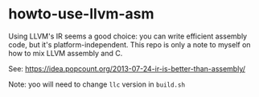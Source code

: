# howto-use-llvm-asm

Using LLVM's IR seems a good choice: you can write efficient assembly code, but it's platform-independent. This repo is only a note to myself on how to mix LLVM assembly and C.

See: https://idea.popcount.org/2013-07-24-ir-is-better-than-assembly/

Note: yoo will need to change `llc` version in `build.sh`
